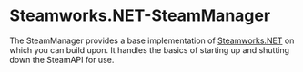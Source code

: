 Steamworks.NET-SteamManager
=======

The SteamManager provides a base implementation of [Steamworks.NET](//github.com/rlabrecque/Steamworks.NET) on which you can build upon. It handles the basics of starting up and shutting down the SteamAPI for use.
